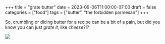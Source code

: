 +++
title = "grate butter"
date = 2023-09-06T11:00:00-07:00
draft = false
categories = ["food"]
tags = ["butter", "the forbidden parmesan"]
+++

So, crumbling or dicing butter for a recipe can be a bit of a pain, but did you know you can just
_grate it_, like _cheese_?!?

![](./odd.png)
